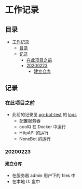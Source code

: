 # 工作记录

## 目录
<!-- @import "[TOC]" {cmd="toc" depthFrom=1 depthTo=6 orderedList=false} -->

<!-- code_chunk_output -->

- [工作记录](#工作记录)
  - [目录](#目录)
  - [记录](#记录)
    - [在此项目之前](#在此项目之前)
    - [20200223](#20200223)
      - [建立仓库](#建立仓库)

<!-- /code_chunk_output -->

## 记录

### 在此项目之前

* 此前的记录见 [qq-bot-test](https://github.com/Alexzhoucs/qq-bot-test) 的 [logs](https://github.com/Alexzhoucs/qq-bot-test/blob/master/logs.md)
    * 配置服务器
    * coolQ 在 Docker 中运行
    * HttpAPI 的运行
    * NoneBot 的运行

### 20200223

#### 建立仓库

* 在服务器 admin 用户下的 files 中
* 在本地 D: 盘中
